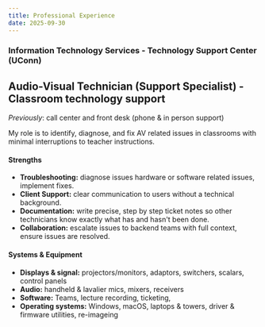 ```yaml
---
title: Professional Experience
date: 2025-09-30
---
```


### Information Technology Services - Technology Support Center (UConn)
## Audio-Visual Technician (Support Specialist) - Classroom technology support
_Previously_: call center and front desk (phone & in person support)

My role is to identify, diagnose, and fix AV related issues in classrooms with minimal interruptions to teacher instructions. 

#### Strengths
- **Troubleshooting:** diagnose issues hardware or software related issues, implement fixes.
- **Client Support:** clear communication to users without a technical background.
- **Documentation:** write precise, step by step ticket notes so other technicians know exactly what has and hasn't been done.
- **Collaboration:** escalate issues to backend teams with full context, ensure issues are resolved.

#### Systems & Equipment
- **Displays & signal:** projectors/monitors, adaptors, switchers, scalars, control panels
- **Audio:** handheld & lavalier mics, mixers, receivers
- **Software:** Teams, lecture recording, ticketing,
- **Operating systems:** Windows, macOS, laptops & towers, driver & firmware utilities, re-imageing
